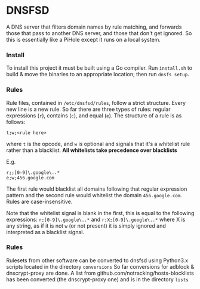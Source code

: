 # DNSFSD
A DNS server that filters domain names by rule matching, and forwards those that pass to another DNS server, and those that don't get ignored. So this is essentially like a PiHole except it runs on a local system.

### Install
To install this project it must be built using a Go compiler. Run `install.sh` to build & move the binaries to an appropriate location; then run `dnsfs setup`.

### Rules
Rule files, contained in `/etc/dnsfsd/rules`, follow a strict structure. Every new line is a new rule. So far there are three types of rules: regular expressions (`r`), contains (`c`), and equal (`e`). The structure of a rule is as follows:
```
t;w;<rule here>
```
where `t` is the opcode, and `w` is optional and signals that it's a whitelist rule rather than a blacklist. **All whitelists take precedence over blacklists**

E.g.
```
r;;[0-9]\.google\..*
e;w;456.google.com
```
The first rule would blacklist all domains following that regular expression pattern and the second rule would whitelist the domain `456.google.com`. Rules are case-insensitive.

Note that the whitelist signal is blank in the first, this is equal to the following expressions: `r;[0-9]\.google\..*` and `r;X;[0-9]\.google\..*` where X is any string, as if it is not `w` (or not present) it is simply ignored and interpreted as a blacklist signal.

### Rules
Rulesets from other software can be converted to dnsfsd using Python3.x scripts located in the directory `conversions`
So far conversions for adblock & dnscrypt-proxy are done. A list from github.com/notracking/hosts-blocklists has been converted (the dnscrypt-proxy one) and is in the directory `lists`